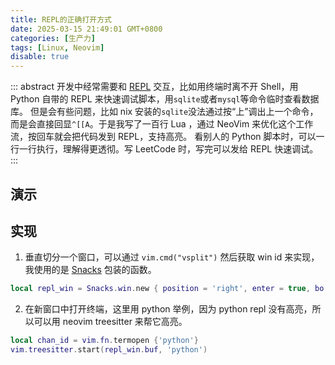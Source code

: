 ```yaml
---
title: REPL的正确打开方式
date: 2025-03-15 21:49:01 GMT+0800
categories: [生产力]
tags: [Linux, Neovim]
disable: true
---
```


::: abstract
开发中经常需要和 [REPL](https://en.wikipedia.org/wiki/Read%E2%80%93eval%E2%80%93print_loop) 交互，比如用终端时离不开 Shell，用 Python 自带的 REPL 来快速调试脚本，用`sqlite`或者`mysql`等命令临时查看数据库。
但是会有些问题，比如 nix 安装的`sqlite`没法通过按“上”调出上一个命令，而是会直接回显`^[[A`。于是我写了一百行 Lua ，通过 NeoVim 来优化这个工作流，按回车就会把代码发到 REPL，支持高亮。
看别人的 Python 脚本时，可以一行一行执行，理解得更透彻。写 LeetCode 时，写完可以发给 REPL 快速调试。
:::

<!-- more -->

## 演示

## 实现

1. 垂直切分一个窗口，可以通过 `vim.cmd("vsplit")` 然后获取 win id 来实现，我使用的是 [Snacks](https://github.com/folke/snacks.nvim) 包装的函数。

```lua
local repl_win = Snacks.win.new { position = 'right', enter = true, bo = { filetype = 'repl' } }
```

2. 在新窗口中打开终端，这里用 python 举例，因为 python repl 没有高亮，所以可以用 neovim treesitter 来帮它高亮。

```lua
local chan_id = vim.fn.termopen {'python'}
vim.treesitter.start(repl_win.buf, 'python')
```
